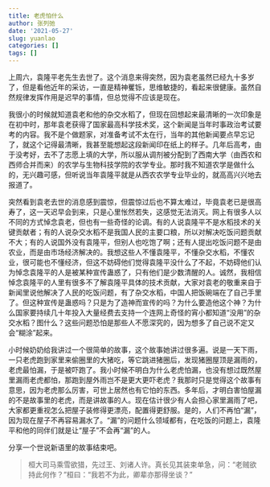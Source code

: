 ```yaml
---
title: 老虎怕什么
author: 张列弛
date: '2021-05-27'
slug: yuanlao
categories: []
tags: []
---
```

上周六，袁隆平老先生去世了。这个消息来得突然，因为袁老虽然已经九十多岁了，但是看他近年的采访，一直是精神矍铄，思维敏捷的，看起来很健康。虽然自然规律发挥作用是迟早的事情，但总觉得不应该是现在。   

我很小的时候就知道袁老和他的杂交水稻了，但现在回想起来最清晰的一次印象是在初中时，那年袁老获得了国家最高科学技术奖，这个新闻是当年时事政治考试要考的内容。我不是个做题家，对准备考试不太在行，当年的其他新闻要点早忘记了，就这个记得最清晰，我甚至能想起这段新闻印在纸上的样子。几年后高考，由于没考好，去不了志愿上填的大学，所以服从调剂被分配到了西南大学（由西农和西师合并而来）的农学与生物科技学院的农学专业。那时我不知道农学是做什么的，无兴趣可感，但听说当年袁隆平就是从西农农学专业毕业的，就高高兴兴地去报道了。   

突然看到袁老去世的消息感到震惊，但震惊过后也不算太难过，毕竟袁老已是很高寿了，这一天迟早会到来，只是心里怅然若失，这感觉无法消灭。网上有很多人以不同的方式悼念袁老，但也有一些奇怪的论调。有的人说袁隆平不是水稻技术的关键贡献者；有的人说杂交水稻不是我国人民的主要口粮，所以对解决吃饭问题贡献不大；有的人说国外没有袁隆平，但别人也吃饱了啊；还有人提出吃饭问题不是由农业，而是由市场经济解决的。我想这些人不懂袁隆平，不懂杂交水稻，不懂农业，很可能也不懂经济，但这不妨碍他们觉得袁隆平没什么了不起，不妨碍他们认为悼念袁隆平的人是被某种宣传蛊惑了，只有他们是少数清醒的人。诚然，我相信悼念袁隆平的人里有很多不了解袁隆平具体的技术贡献，大家对袁老的敬重来自于新闻里说他解决了人民的吃饭问题，有了杂交水稻，中国人把饭碗端在了自己手里了。但这种宣传是蛊惑吗？只是为了造神而宣传的吗？为什么要造他这个神？为什么国家要持续几十年投入大量经费去支持一个连网上奇怪的宵小都知道“没用”的杂交水稻？图什么？这些问题恐怕是那些人不愿深究的，因为想多了自己说不定又会“糊涂”起来。     


小时候奶奶给我讲过一个很简单的故事，这个故事她讲过很多遍。说是一天下雨，一只老虎跑到家里来偷圈里的大猪吃，等它跳进猪圈后，发现猪圈屋顶是漏雨的，老虎最怕漏，于是被吓跑了。我小时候不明白为什么老虎怕漏，也没有想过既然屋里漏雨老虎都怕，那跑到屋外雨岂不是更大更吓老虎？我那时只是觉得这个故事有意思，因为老虎那么厉害，可世上居然也有它怕的东西。多年后，才明白害怕屋漏的不是故事里的老虎，而是讲故事的人。现在估计很少有人会担心家里漏雨了吧，大家都更重视怎么把屋子装修得更漂亮，配置得更舒服。是的，人们不再怕“漏”，因为现在屋子不再容易漏水了。“漏”的问题什么领域都有，在吃饭的问题上，袁隆平和他的同伴们就是让“屋子”不会再“漏”的人。    


分享一个世说新语里的故事结束吧。  

> 桓大司马乘雪欲猎，先过王、刘诸人许。真长见其装束单急，问：“老贼欲持此何作？”桓曰：“我若不为此，卿辈亦那得坐谈？”





